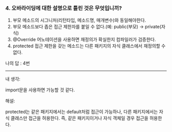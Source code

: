 ### 4. 오바라이딩에 대한 설명으로 틀린 것은 무엇입니끼?

1. 부모 메소드의 시그니처(리턴타입, 메소드명, 매개변수)와 동일해야한다.
2. 부모 메소드보다 좁은 접근 제한자를 붙일 수 없다.(예: public(부모) -> private(자식)
3. @Override 어노테이션을 사용하면 재정의가 확실한지 컴파일러가 검증한다.
4. protected 접근 제한을 갖는 메소드는 다른 패키지의 자식 클래스에서 재정의할 수 없다.

나의 답 : 4번

---
내 생각:

import문을 사용하면 가능할 것 같다.

해설:

protected는 같은 패키지에서는 default처럼 접근이 가능하나, 다른 패키지에서는 자식 클래스만 접근을 허용한다. 즉, 같은 패키지이거나 자식 객체일 경우 접근을 허용한다.